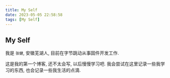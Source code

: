 ```yaml
---
title: My Self
date: 2023-05-05 22:58:58
tags: [My Self]
---
```


## My Self

我是 `张健`, 安徽芜湖人, 目前在字节跳动从事固件开发工作.

<!-- more -->

这是我的第一个博客, 还不太会写, 以后慢慢学习吧.
我会尝试在这里记录一些我学习的东西, 也会记录一些我生活的点滴.
